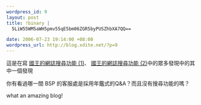 ```yaml
--- 
wordpress_id: 9
layout: post
title: !binary |
  5LiW55WM5aWH5pmv55qE5bm06ZGR5byPUSZhbXA7QQ==

date: 2006-07-23 19:14:00 +08:00
wordpress_url: http://blog.xdite.net/?p=9
---
```

<div> <a href="http://www.flickr.com/photos/49274115@N00/196032912/" title="photo sharing"><img src="http://static.flickr.com/61/196032912_67482e4193_m.jpg" alt="" /></a>
  <a href="http://www.flickr.com/photos/49274115@N00/196032912/"></a>
</div>這是在寫 <a href="http://xuite-joke.blogspot.com/2006/07/1.html">國王的網誌搜尋功能 (1)</a>、 <a href="http://xuite-joke.blogspot.com/2006/07/2.html">國王的網誌搜尋功能 (2)</a>中的眾多發現中的其中一個發現


你有看過哪一間 BSP 的客服處是採用年鑑式的Q&amp;A？而且沒有搜尋功能的嗎？

what an amazing blog!
